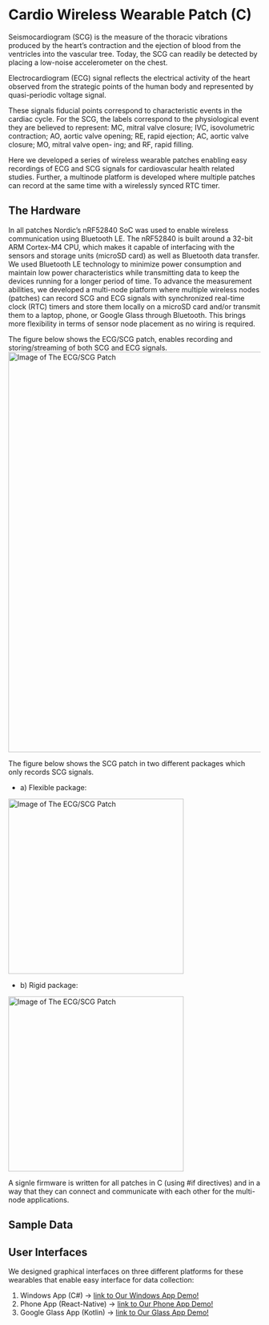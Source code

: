 # Cardio Wireless Wearable Patch (C)

Seismocardiogram (SCG) is the measure of the thoracic vibrations produced by the heart’s contraction and the ejection of blood from the ventricles into the vascular tree. Today, the SCG can readily be detected by placing a low-noise accelerometer on the chest. 

Electrocardiogram (ECG) signal reflects the electrical activity of the heart observed from the strategic points of the human body and represented by quasi-periodic voltage signal.

These signals fiducial points correspond to characteristic events in the cardiac cycle. For the SCG, the labels correspond to the physiological event they are believed to represent: MC, mitral valve closure; IVC, isovolumetric contraction; AO, aortic valve opening; RE, rapid ejection; AC, aortic valve closure; MO, mitral valve open- ing; and RF, rapid filling.

Here we developed a series of wireless wearable patches enabling easy recordings of ECG and SCG signals for cardiovascular health related studies. Further, a multinode platform is developed where multiple patches can record at the same time with a wirelessly synced RTC timer.

## The Hardware

In all patches Nordic’s nRF52840 SoC was used to enable wireless communication using Bluetooth LE. The nRF52840 is built around a 32-bit ARM Cortex-M4 CPU, which makes it capable of interfacing with the sensors and storage units (microSD card) as well as Bluetooth data transfer. We used Bluetooth LE technology to minimize power consumption and maintain low power characteristics while transmitting data to keep the devices running for a longer period of time. To advance the measurement abilities, we developed a multi-node platform where multiple wireless nodes (patches) can record SCG and ECG signals with synchronized real-time clock (RTC) timers and store them locally on a microSD card and/or transmit them to a laptop, phone, or Google Glass through Bluetooth. This brings more flexibility in terms of sensor node placement as no wiring is required.

The figure below shows the ECG/SCG patch, enables recording and storing/streaming of both SCG and ECG signals.\
<img src="https://github.com/mohnikbakht/Cardio_Wearable_Patch_Demo/blob/main/Images/ECG_SCG_Patch.png" alt="Image of The ECG/SCG Patch" width="800"/>

The figure below shows the SCG patch in two different packages which only records SCG signals.
* a) Flexible package:
<img src="https://github.com/mohnikbakht/Cardio_Wearable_Patch_Demo/blob/main/Images/SCG%20patch.jpg" alt="Image of The ECG/SCG Patch" width="350"/>

* b) Rigid package:
<img src="https://github.com/mohnikbakht/Cardio_Wearable_Patch_Demo/blob/main/Images/SCG_patch_2.png" alt="Image of The ECG/SCG Patch" width="350"/>

A signle firmware is written for all patches in C (using #if directives) and in a way that they can connect and communicate with each other for the multi-node applications. 

## Sample Data

## User Interfaces

We designed graphical interfaces on three different platforms for these wearables that enable easy interface for data collection:
1) Windows App (C#) -> [link to Our Windows App Demo!](https://github.com/mohnikbakht/Windows_App_Demo)
2) Phone App (React-Native) -> [link to Our Phone App Demo!](https://github.com/mohnikbakht/React_Native_Phone_App_Demo)
3) Google Glass App (Kotlin) -> [link to Our Glass App Demo!](https://github.com/mohnikbakht/Google_Glass_App_Demo)
